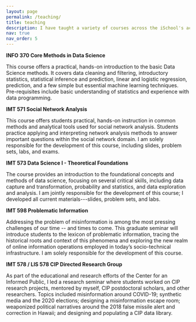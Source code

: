 ```yaml
---
layout: page
permalink: /teaching/
title: teaching
description: I have taught a variety of courses across the iSchool's academic programs. Here is a sampling of them.
nav: true
nav_order: 5
---
```


**INFO 370 Core Methods in Data Science**

This course offers a practical, hands-on introduction to the basic Data Science methods. It covers data cleaning and filtering, introductory statistics, statistical inference and prediction, linear and logistic regression, prediction, and a few simple but essential machine learning techniques. Pre-requisites include basic understanding of statistics and experience with data programming.

**IMT 571 Social Network Analysis**

This course offers students practical, hands-on instruction in common methods and analytical tools used for social network analysis. Students practice applying and interpreting network analysis methods to answer important questions within the social network domain. I am solely responsible for the development of this course, including slides, problem sets, labs, and exams.

**IMT 573 Data Science I - Theoretical Foundations**

The course provides an introduction to the foundational concepts and methods of data science, focusing on several critical skills, including data capture and transformation, probability and statistics, and data exploration and analysis. I am jointly responsible for the development of this course; I developed all current materials---slides, problem sets, and labs.

**IMT 598 Problematic Information**

Addressing the problem of misinformation is among the most pressing challenges of our time -- and times to come. This graduate seminar will introduce students to the lexicon of problematic information, tracing the historical roots and context of this phenomena and exploring the new realm of online information operations employed in today’s socio-technical infrastructure. I am solely responsible for the development of this course. 

**IMT 578 / LIS 578 CIP Directed Research Group**

As part of the educational and research efforts of the Center for an Informed Public, I led a research seminar where students worked on CIP research projects, mentored by myself, CIP postdoctoral scholars, and other researchers. Topics included misinformation around COVID-19; synthetic media and the 2020 elections; designing a misinformation escape room; weaponized political narratives around the 2018 false missile alert and correction in Hawaii; and designing and populating a CIP data library.

